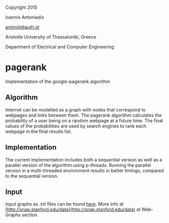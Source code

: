 Copyright 2015

Ioannis Antoniadis

<antoniii@auth.gr>

Aristotle University of Thessaloniki, Greece

Department of Electrical and Computer Engineering

# pagerank
Implementation of the google-pagerank algorithm

## Algorithm
Internet can be modelled as a graph with nodes that correspond to webpages and links between them.
The pagerank algorithm calculates the probability of a user being on a random webpage at a future time.
The final values of the probabilities are used by search engines to rank each webpage in the final results list. 

## Implementation
The current implementation includes both a sequential version as well as a parallel version of the algorithm using p-threads. Running the parallel version in a multi-threaded environment results in better timings, compared to the sequential version.

## Input
Input graphs as .txt files can be found [here](https://www.dropbox.com/sh/yq6rh093rqyf9uv/AABgMBf-fxEujsKsVclrZOmTa?dl=0).
More info at [http://snap.stanford.edu/data](http://snap.stanford.edu/data) at Web-Graphs section.
